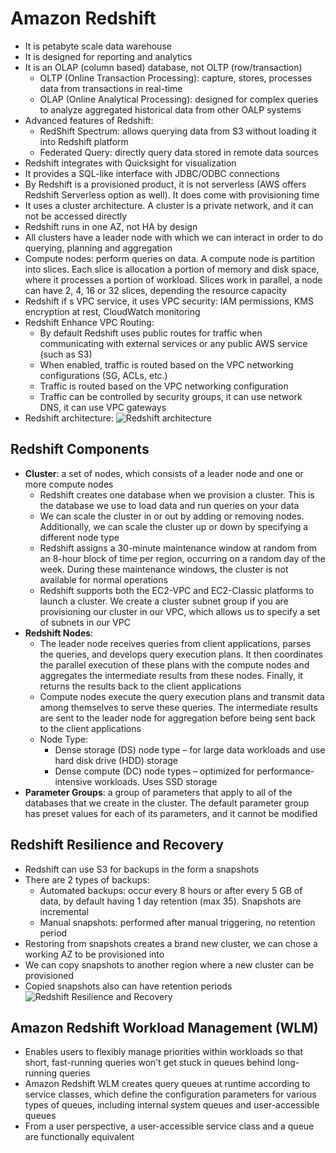 # Amazon Redshift

- It is petabyte scale data warehouse
- It is designed for reporting and analytics
- It is an OLAP (column based) database, not OLTP (row/transaction)
    - OLTP (Online Transaction Processing): capture, stores, processes data from transactions in real-time
    - OLAP (Online Analytical Processing): designed for complex queries to analyze aggregated historical data from other OALP systems
- Advanced features of Redshift:
    - RedShift Spectrum: allows querying data from S3 without loading it into Redshift platform
    - Federated Query: directly query data stored in remote data sources
- Redshift integrates with Quicksight for visualization
- It provides a SQL-like interface with JDBC/ODBC connections
- By Redshift is a provisioned product, it is not serverless (AWS offers Redshift Serverless option as well). It does come with provisioning time
- It uses a cluster architecture. A cluster is a private network, and it can not be accessed directly
- Redshift runs in one AZ, not HA by design
- All clusters have a leader node with which we can interact in order to do querying, planning and aggregation
- Compute nodes: perform queries on data. A compute node is partition into slices. Each slice is allocation a portion of memory and disk space, where it processes a portion of workload. Slices work in parallel, a node can have 2, 4, 16 or 32 slices, depending the resource capacity
- Redshift if s VPC service, it uses VPC security: IAM permissions, KMS encryption at rest, CloudWatch monitoring
- Redshift Enhance VPC Routing:
    - By default Redshift uses public routes for traffic when communicating with external services or any public AWS service (such as S3)
    - When enabled, traffic is routed based on the VPC networking configurations (SG, ACLs, etc.)
    - Traffic is routed based on the VPC networking configuration
    - Traffic can be controlled by security groups, it can use network DNS, it can use VPC gateways
- Redshift architecture:
    ![Redshift architecture](images/RedshiftArchitecture.png)

## Redshift Components
-  **Cluster**: a set of nodes, which consists of a leader node and one or more compute nodes
    - Redshift creates one database when we provision a cluster. This is the database we use to load data and run queries on your data
    - We can scale the cluster in or out by adding or removing nodes. Additionally, we can scale the cluster up or down by specifying a different node type
    - Redshift assigns a 30-minute maintenance window at random from an 8-hour block of time per region, occurring on a random day of the week. During these maintenance windows, the cluster is not available for normal operations
    - Redshift supports both the EC2-VPC and EC2-Classic platforms to launch a cluster. We create a cluster subnet group if you are provisioning our cluster in our VPC, which allows us to specify a set of subnets in our VPC
- **Redshift Nodes**:
    - The leader node receives queries from client applications, parses the queries, and develops query execution plans. It then coordinates the parallel execution of these plans with the compute nodes and aggregates the intermediate results from these nodes. Finally, it returns the results back to the client applications
    - Compute nodes execute the query execution plans and transmit data among themselves to serve these queries. The intermediate results are sent to the leader node for aggregation before being sent back to the client applications
    - Node Type:
        - Dense storage (DS) node type – for large data workloads and use hard disk drive (HDD) storage
        - Dense compute (DC) node types – optimized for performance-intensive workloads. Uses SSD storage
- **Parameter Groups**: a group of parameters that apply to all of the databases that we create in the cluster. The default parameter group has preset values for each of its parameters, and it cannot be modified

## Redshift Resilience and Recovery

- Redshift can use S3 for backups in the form a snapshots
- There are 2 types of backups:
    - Automated backups: occur every 8 hours or after every 5 GB of data, by default having 1 day retention (max 35). Snapshots are incremental
    - Manual snapshots: performed after manual triggering, no retention period
- Restoring from snapshots creates a brand new cluster, we can chose a working AZ to be provisioned into
- We can copy snapshots to another region where a new cluster can be provisioned
- Copied snapshots also can have retention periods
![Redshift Resilience and Recovery](images/RedshiftDR.png)

## Amazon Redshift Workload Management (WLM) 

- Enables users to flexibly manage priorities within workloads so that short, fast-running queries won’t get stuck in queues behind long-running queries
- Amazon Redshift WLM creates query queues at runtime according to service classes, which define the configuration parameters for various types of queues, including internal system queues and user-accessible queues
- From a user perspective, a user-accessible service class and a queue are functionally equivalent
